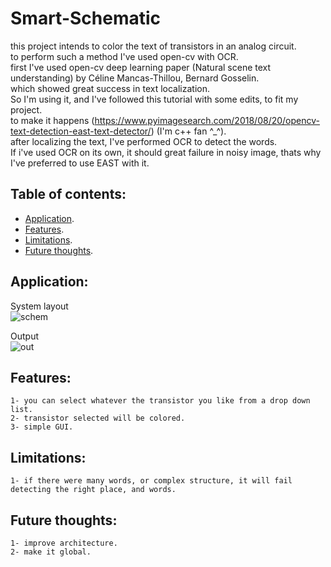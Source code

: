 # Smart-Schematic
this project intends to color the text of transistors in an analog circuit.  
to perform such a method I've used open-cv with OCR.  
first I've used open-cv deep learning paper (Natural scene text understanding) by Céline Mancas-Thillou, Bernard Gosselin.  
which showed great success in text localization.  
So I'm using it, and I've followed this tutorial with some edits, to fit my project.  
to make it happens (https://www.pyimagesearch.com/2018/08/20/opencv-text-detection-east-text-detector/) (I'm c++ fan ^_^).  
after localizing the text, I've performed OCR to detect the words.  
If i've used OCR on its own, it should great failure in noisy image, thats why I've preferred to use EAST with it.  

## Table of contents:
* [Application](#system-layout).  
* [Features](#features).  
* [Limitations](#limitations).  
* [Future thoughts](#future-thoughts).  

## Application:
System layout  
![schem](https://user-images.githubusercontent.com/31229408/92678203-c1dc4800-f325-11ea-9414-940e321b0d8a.PNG)  

Output  
![out](https://user-images.githubusercontent.com/31229408/92678242-d7517200-f325-11ea-9e67-149eae6a0619.PNG)  

## Features:

    1- you can select whatever the transistor you like from a drop down list.  
    2- transistor selected will be colored.  
    3- simple GUI.  

## Limitations:

    1- if there were many words, or complex structure, it will fail detecting the right place, and words.  

## Future thoughts:

    1- improve architecture.  
    2- make it global.  
    

